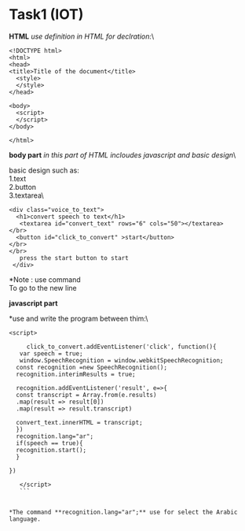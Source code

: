 # Task1 (IOT)


**HTML**
_use definition in HTML for declration:_\

```
<!DOCTYPE html>
<html>
<head>
<title>Title of the document</title>
  <style>
  </style>
</head>

<body>
  <script>
  </script>
</body>
  
</html>
```

**body part**
_in this part of HTML incloudes javascript and basic design_\

  basic design such as:\
  1.text\
  2.button\
  3.textarea\
  
  ```
  <div class="voice_to_text">
    <h1>convert speech to text</h1>
     <textarea id="convert_text" rows="6" cols="50"></textarea>
  </br>
    <button id="click_to_convert" >start</button>
  </br>
  </br>
     press the start button to start
   </div>
   ```
*Note : use command </br> To go to the new line

   
**javascript part**

*use <script></script> and write the program between thim:\
 
 ```
 <script>
        
      click_to_convert.addEventListener('click', function(){
    var speech = true;
    window.SpeechRecognition = window.webkitSpeechRecognition;
   const recognition =new SpeechRecognition();
   recognition.interimResults = true;
   
   recognition.addEventListener('result', e=>{
   const transcript = Array.from(e.results)
   .map(result => result[0])
   .map(result => result.transcript)
   
   convert_text.innerHTML = transcript;
   })
   recognition.lang="ar";
   if(speech == true){
   recognition.start();
   }
  
})

    </script>
    ```
    
    
 *The command **recognition.lang="ar";** use for select the Arabic language.
 
 
 
 
 
 
 
 
 

